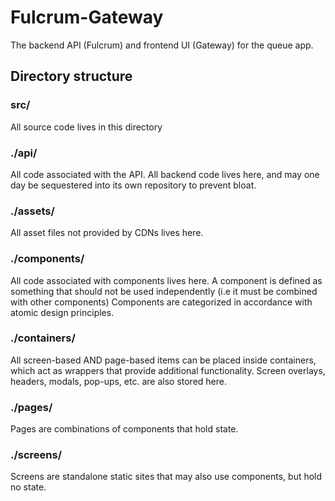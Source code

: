 # Fulcrum-Gateway
The backend API (Fulcrum) and frontend UI (Gateway) for the queue app.

## Directory structure
### src/
All source code lives in this directory
### ./api/
All code associated with the API.
All backend code lives here, and may one day be sequestered into its own repository to prevent bloat.
### ./assets/
All asset files not provided by CDNs lives here.
### ./components/
All code associated with components lives here.
A component is defined as something that should not be used independently (i.e it must be combined with other components)
Components are categorized in accordance with atomic design principles.
### ./containers/
All screen-based AND page-based items can be placed inside containers, which act as wrappers that provide additional functionality.
Screen overlays, headers, modals, pop-ups, etc. are also stored here.
### ./pages/
Pages are combinations of components that hold state.
### ./screens/
Screens are standalone static sites that may also use components, but hold no state.
